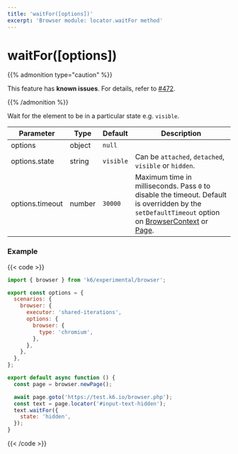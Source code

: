 ```yaml
---
title: 'waitFor([options])'
excerpt: 'Browser module: locator.waitFor method'
---
```


# waitFor([options])

{{% admonition type="caution" %}}

This feature has **known issues**. For details,
refer to [#472](https://github.com/grafana/xk6-browser/issues/472).

 {{% /admonition %}}

Wait for the element to be in a particular state e.g. `visible`.

<TableWithNestedRows>

| Parameter       | Type   | Default   | Description                                                                                                                                                                                                                                                   |
| --------------- | ------ | --------- | ------------------------------------------------------------------------------------------------------------------------------------------------------------------------------------------------------------------------------------------------------------- |
| options         | object | `null`    |                                                                                                                                                                                                                                                               |
| options.state   | string | `visible` | Can be `attached`, `detached`, `visible` or `hidden`.                                                                                                                                                                                                         |
| options.timeout | number | `30000`   | Maximum time in milliseconds. Pass `0` to disable the timeout. Default is overridden by the `setDefaultTimeout` option on [BrowserContext](https://grafana.com/docs/k6/<K6_VERSION>/javascript-api/k6-experimental/browser/browsercontext/) or [Page](https://grafana.com/docs/k6/<K6_VERSION>/javascript-api/k6-experimental/browser/page/). |

</TableWithNestedRows>

### Example

{{< code >}}

```javascript
import { browser } from 'k6/experimental/browser';

export const options = {
  scenarios: {
    browser: {
      executor: 'shared-iterations',
      options: {
        browser: {
          type: 'chromium',
        },
      },
    },
  },
};

export default async function () {
  const page = browser.newPage();

  await page.goto('https://test.k6.io/browser.php');
  const text = page.locator('#input-text-hidden');
  text.waitFor({
    state: 'hidden',
  });
}
```

{{< /code >}}
